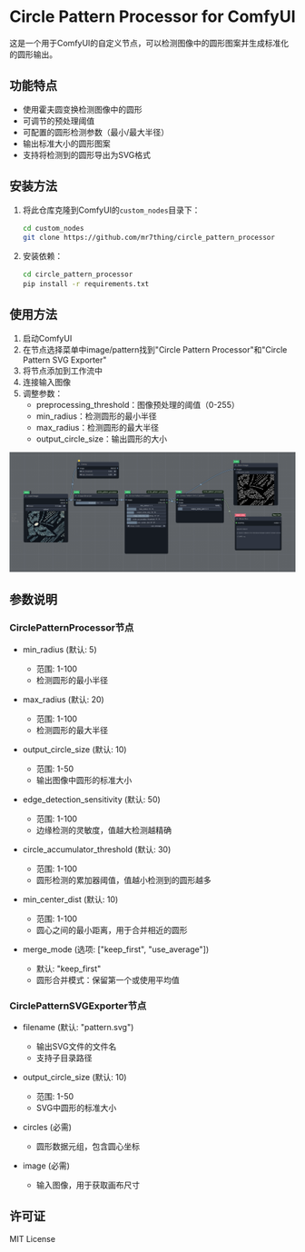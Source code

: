 # Circle Pattern Processor for ComfyUI

这是一个用于ComfyUI的自定义节点，可以检测图像中的圆形图案并生成标准化的圆形输出。

## 功能特点

- 使用霍夫圆变换检测图像中的圆形
- 可调节的预处理阈值
- 可配置的圆形检测参数（最小/最大半径）
- 输出标准大小的圆形图案
- 支持将检测到的圆形导出为SVG格式

## 安装方法

1. 将此仓库克隆到ComfyUI的`custom_nodes`目录下：
   ```bash
   cd custom_nodes
   git clone https://github.com/mr7thing/circle_pattern_processor

2. 安装依赖：
   ```bash
   cd circle_pattern_processor
   pip install -r requirements.txt
   ```

## 使用方法

1. 启动ComfyUI
2. 在节点选择菜单中image/pattern找到"Circle Pattern Processor"和"Circle Pattern SVG Exporter"
3. 将节点添加到工作流中
4. 连接输入图像
5. 调整参数：
   - preprocessing_threshold：图像预处理的阈值（0-255）
   - min_radius：检测圆形的最小半径
   - max_radius：检测圆形的最大半径
   - output_circle_size：输出圆形的大小

![工作流示意](workflow\circle_pattern2svg.png)
## 参数说明

### CirclePatternProcessor节点

- min_radius (默认: 5)
  - 范围: 1-100
  - 检测圆形的最小半径

- max_radius (默认: 20)
  - 范围: 1-100
  - 检测圆形的最大半径

- output_circle_size (默认: 10)
  - 范围: 1-50
  - 输出图像中圆形的标准大小

- edge_detection_sensitivity (默认: 50)
  - 范围: 1-100
  - 边缘检测的灵敏度，值越大检测越精确

- circle_accumulator_threshold (默认: 30)
  - 范围: 1-100
  - 圆形检测的累加器阈值，值越小检测到的圆形越多

- min_center_dist (默认: 10)
  - 范围: 1-100
  - 圆心之间的最小距离，用于合并相近的圆形

- merge_mode (选项: ["keep_first", "use_average"])
  - 默认: "keep_first"
  - 圆形合并模式：保留第一个或使用平均值

### CirclePatternSVGExporter节点

- filename (默认: "pattern.svg")
  - 输出SVG文件的文件名
  - 支持子目录路径

- output_circle_size (默认: 10)
  - 范围: 1-50
  - SVG中圆形的标准大小

- circles (必需)
  - 圆形数据元组，包含圆心坐标

- image (必需)
  - 输入图像，用于获取画布尺寸

## 许可证

MIT License